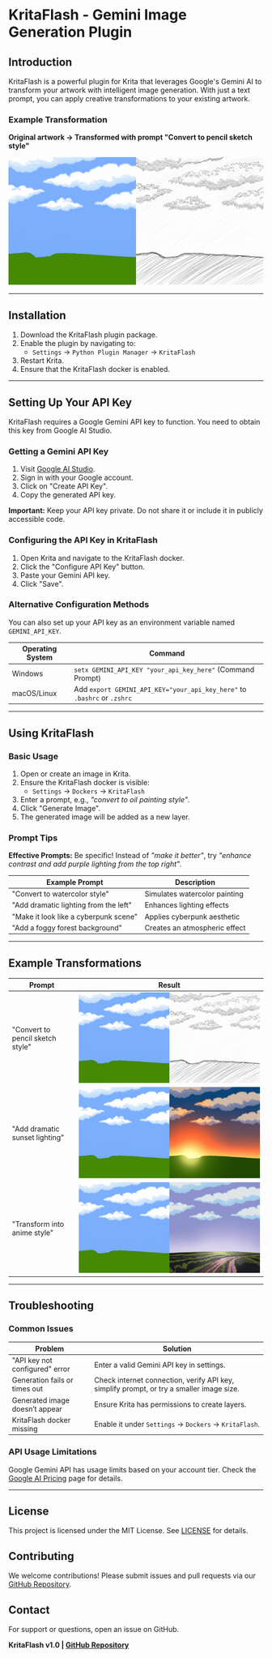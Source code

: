 # KritaFlash - Gemini Image Generation Plugin

## Introduction
KritaFlash is a powerful plugin for Krita that leverages Google's Gemini AI to transform your artwork with intelligent image generation. With just a text prompt, you can apply creative transformations to your existing artwork.

### Example Transformation
**Original artwork → Transformed with prompt "Convert to pencil sketch style"**

![Example Transformation](./examples/pencil_sketch.png)

---

## Installation
1. Download the KritaFlash plugin package.
2. Enable the plugin by navigating to:
   - `Settings` → `Python Plugin Manager` → `KritaFlash`
3. Restart Krita.
4. Ensure that the KritaFlash docker is enabled.

---

## Setting Up Your API Key
KritaFlash requires a Google Gemini API key to function. You need to obtain this key from Google AI Studio.

### Getting a Gemini API Key
1. Visit [Google AI Studio](https://aistudio.google.com/app/apikey).
2. Sign in with your Google account.
3. Click on "Create API Key".
4. Copy the generated API key.

**Important:** Keep your API key private. Do not share it or include it in publicly accessible code.

### Configuring the API Key in KritaFlash
1. Open Krita and navigate to the KritaFlash docker.
2. Click the "Configure API Key" button.
3. Paste your Gemini API key.
4. Click "Save".

### Alternative Configuration Methods
You can also set up your API key as an environment variable named `GEMINI_API_KEY`.

| Operating System | Command |
|------------------|---------|
| Windows | `setx GEMINI_API_KEY "your_api_key_here"` (Command Prompt) |
| macOS/Linux | Add `export GEMINI_API_KEY="your_api_key_here"` to `.bashrc` or `.zshrc` |

---

## Using KritaFlash

### Basic Usage
1. Open or create an image in Krita.
2. Ensure the KritaFlash docker is visible:
   - `Settings` → `Dockers` → `KritaFlash`
3. Enter a prompt, e.g., *"convert to oil painting style"*.
4. Click "Generate Image".
5. The generated image will be added as a new layer.

### Prompt Tips
**Effective Prompts:** Be specific! Instead of *"make it better"*, try *"enhance contrast and add purple lighting from the top right"*.

| Example Prompt | Description |
|---------------|-------------|
| "Convert to watercolor style" | Simulates watercolor painting |
| "Add dramatic lighting from the left" | Enhances lighting effects |
| "Make it look like a cyberpunk scene" | Applies cyberpunk aesthetic |
| "Add a foggy forest background" | Creates an atmospheric effect |

---

## Example Transformations

| Prompt | Result |
|--------|--------|
| "Convert to pencil sketch style" | ![Pencil Sketch](./examples/pencil_sketch.png) |
| "Add dramatic sunset lighting" | ![Sunset Lighting](./examples/sunset.png) |
| "Transform into anime style" | ![Anime Style](./examples/anime.png) |

---

## Troubleshooting

### Common Issues

| Problem | Solution |
|---------|---------|
| "API key not configured" error | Enter a valid Gemini API key in settings. |
| Generation fails or times out | Check internet connection, verify API key, simplify prompt, or try a smaller image size. |
| Generated image doesn’t appear | Ensure Krita has permissions to create layers. |
| KritaFlash docker missing | Enable it under `Settings` → `Dockers` → `KritaFlash`. |

### API Usage Limitations
Google Gemini API has usage limits based on your account tier. Check the [Google AI Pricing](https://ai.google.dev/pricing) page for details.

---

## License
This project is licensed under the MIT License. See [LICENSE](LICENSE) for details.

## Contributing
We welcome contributions! Please submit issues and pull requests via our [GitHub Repository](https://github.com/OVAWARE/Krita-Flash).

## Contact
For support or questions, open an issue on GitHub.

**KritaFlash v1.0 | [GitHub Repository](https://github.com/OVAWARE/Krita-Flash)**

